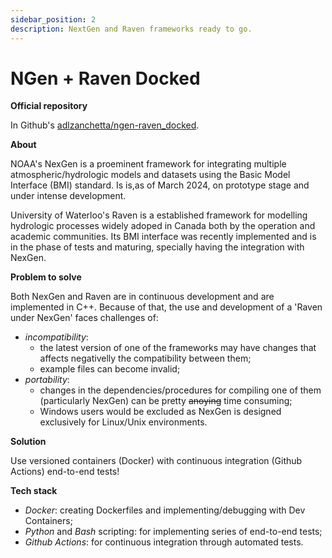 ```yaml
---
sidebar_position: 2
description: NextGen and Raven frameworks ready to go.
---
```


# NGen + Raven Docked

**Official repository**

In Github's [adlzanchetta/ngen-raven_docked](https://github.com/adlzanchetta/ngen-raven_docked).

**About**

NOAA's NexGen is a proeminent framework for integrating multiple atmospheric/hydrologic models and datasets using the Basic Model Interface (BMI) standard. Is is,as of March 2024, on prototype stage and under intense development.

University of Waterloo's Raven is a established framework for modelling hydrologic processes widely adoped in Canada both by the operation and academic communities. Its BMI interface was recently implemented and is in the phase of tests and maturing, specially having the integration with NexGen.

**Problem to solve**

Both NexGen and Raven are in continuous development and are implemented in C++. Because of that, the use and development of a 'Raven under NexGen' faces challenges of:

- *incompatibility*:
  - the latest version of one of the frameworks may have changes that affects negativelly the compatibility between them;
  - example files can become invalid;
- *portability*:
  - changes in the dependencies/procedures for compiling one of them (particularly NexGen) can be pretty <s>anoying</s> time consuming;
  - Windows users would be excluded as NexGen is designed exclusively for Linux/Unix environments.

**Solution**

Use versioned containers (Docker) with continuous integration (Github Actions) end-to-end tests!

**Tech stack**

- *Docker*: creating Dockerfiles and implementing/debugging with Dev Containers;
- *Python* and *Bash* scripting: for implementing series of end-to-end tests;
- *Github Actions*: for continuous integration through automated tests.